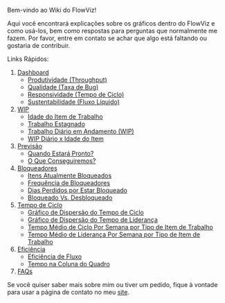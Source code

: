 Bem-vindo ao Wiki do FlowViz!

Aqui você encontrará explicações sobre os gráficos dentro do FlowViz e como usá-los, bem como respostas para perguntas que normalmente me fazem. Por favor, entre em contato se achar que algo está faltando ou gostaria de contribuir.

Links Rápidos:
1. [Dashboard](https://github.com/nbrown02/FlowViz/wiki/1.-Dashboard)
   - [Produtividade (Throughput)](https://github.com/nbrown02/FlowViz/wiki/1.-Dashboard#productivity-throughput)
   - [Qualidade (Taxa de Bug)](https://github.com/nbrown02/FlowViz/wiki/1.-Dashboard#quality-bug-rate)
   - [Responsividade (Tempo de Ciclo)](https://github.com/nbrown02/FlowViz/wiki/1.-Dashboard#responsiveness-cycle-time)
   - [Sustentabilidade (Fluxo Líquido)](https://github.com/nbrown02/FlowViz/wiki/1.-Dashboard#sustainability-net-flow)
2. [WIP](https://github.com/nbrown02/FlowViz/wiki/2.-WIP)
   - [Idade do Item de Trabalho](https://github.com/nbrown02/FlowViz/wiki/2.-WIP#work-item-age)
   - [Trabalho Estagnado](https://github.com/nbrown02/FlowViz/wiki/2.-WIP#stale-work)
   - [Trabalho Diário em Andamento (WIP)](https://github.com/nbrown02/FlowViz/wiki/2.-WIP#daily-work-in-progress-wip)
   - [WIP Diário x Idade do Item](https://github.com/nbrown02/FlowViz/wiki/2.-WIP#daily-wip-x-item-age)
3. [Previsão](https://github.com/nbrown02/FlowViz/wiki/3.-Forecast)
   - [Quando Estará Pronto?](https://github.com/nbrown02/FlowViz/wiki/3.-Forecast#when-will-it-be-done)
   - [O Que Conseguiremos?](https://github.com/nbrown02/FlowViz/wiki/3.-Forecast#what-will-we-get)
4. [Bloqueadores](https://github.com/nbrown02/FlowViz/wiki/4.-Blockers)
   - [Itens Atualmente Bloqueados](https://github.com/nbrown02/FlowViz/wiki/4.-Blockers#current-blocked-items)
   - [Frequência de Bloqueadores](https://github.com/nbrown02/FlowViz/wiki/4.-Blockers#blocker-frequency)
   - [Dias Perdidos por Estar Bloqueado](https://github.com/nbrown02/FlowViz/wiki/4.-Blockers#days-lost-to-being-blocked)
   - [Bloqueado Vs. Desbloqueado](https://github.com/nbrown02/FlowViz/wiki/4.-Blockers#blocked-vs-unblocked)
5. [Tempo de Ciclo](https://github.com/nbrown02/FlowViz/wiki/5.-Cycle-Time)
   - [Gráfico de Dispersão do Tempo de Ciclo](https://github.com/nbrown02/FlowViz/wiki/5.-Cycle-Time#cycle-time-scatter-plot)
   - [Gráfico de Dispersão do Tempo de Liderança](https://github.com/nbrown02/FlowViz/wiki/5.-Cycle-Time#lead-time-scatter-plot)
   - [Tempo Médio de Ciclo Por Semana por Tipo de Item de Trabalho](https://github.com/nbrown02/FlowViz/wiki/5.-Cycle-Time#average-cycle-time-per-week-by-work-item)
   - [Tempo Médio de Liderança Por Semana por Tipo de Item de Trabalho](https://github.com/nbrown02/FlowViz/wiki/5.-Cycle-Time#average-lead-time-per-week-by-work-item)
6. [Eficiência](https://github.com/nbrown02/FlowViz/wiki/6.-Efficiency)
   - [Eficiência de Fluxo](https://github.com/nbrown02/FlowViz/wiki/6.-Efficiency#flow-efficiency)
   - [Tempo na Coluna do Quadro](https://github.com/nbrown02/FlowViz/wiki/6.-Efficiency#time-in-board-column)
7. [FAQs](https://github.com/nbrown02/FlowViz/wiki/7.-FAQs)

Se você quiser saber mais sobre mim ou tiver um pedido, fique à vontade para usar a página de contato no meu [site](https://www.nicolasbrown.co.uk).
